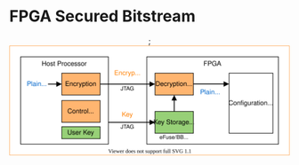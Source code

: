 # FPGA Secured Bitstream

<p style="text-align:center">;
  <img src="./docs/figures/OpenFPGA_Secure_Bitstream.svg">
<p>
  
